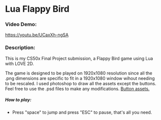 # Lua Flappy Bird
### Video Demo:  
  https://youtu.be/UCaxXh-ngSA
### Description:

  This is my CS50x Final Project submission, a Flappy Bird game using Lua with LOVE 2D.
  
  The game is designed to be played on 1920x1080 resolution since all the .png dimensions are specific to fit in a 1920x1080 window wihout needing to be rescaled. I used photoshop to draw all the assets except the buttons. Feel free to use the .psd files to make any modifications. [Button assets.](https://nectanebo.itch.io/menu-buttons)
##### How to play:
  - Press "space" to jump and press "ESC" to pause, that's all you need.
